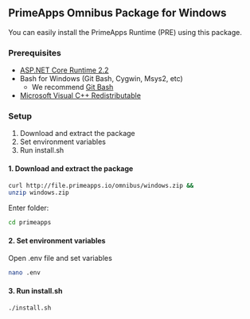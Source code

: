 ## PrimeApps Omnibus Package for Windows

You can easily install the PrimeApps Runtime (PRE) using this package.

### Prerequisites
* [ASP.NET Core Runtime 2.2](https://dotnet.microsoft.com/download/dotnet-core/2.2)
* Bash for Windows (Git Bash, Cygwin, Msys2, etc)
  * We recommend [Git Bash](https://github.com/git-for-windows/git/releases)
* [Microsoft Visual C++ Redistributable](https://support.microsoft.com/en-us/help/2977003/the-latest-supported-visual-c-downloads)

### Setup
1. Download and extract the package
2. Set environment variables
3. Run install.sh

#### 1. Download and extract the package
```bash
curl http://file.primeapps.io/omnibus/windows.zip &&
unzip windows.zip
```

Enter folder:
```bash
cd primeapps
```

#### 2. Set environment variables
Open .env file and set variables

```bash
nano .env
```

#### 3. Run install.sh
```bash
./install.sh
```
